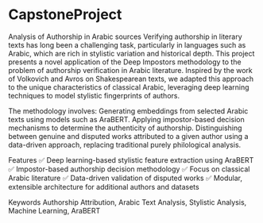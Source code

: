 # CapstoneProject

Analysis of Authorship in Arabic sources
Verifying authorship in literary texts has long been a challenging task, particularly in languages such as Arabic, which are rich in stylistic variation and historical depth.
This project presents a novel application of the Deep Impostors methodology to the problem of authorship verification in Arabic literature. Inspired by the work of Volkovich and Avros on Shakespearean texts, we adapted this approach to the unique characteristics of classical Arabic, leveraging deep learning techniques to model stylistic fingerprints of authors.

The methodology involves:
Generating embeddings from selected Arabic texts using models such as AraBERT.
Applying impostor-based decision mechanisms to determine the authenticity of authorship.
Distinguishing between genuine and disputed works attributed to a given author using a data-driven approach, replacing traditional purely philological analysis.

Features
✅ Deep learning-based stylistic feature extraction using AraBERT
✅ Impostor-based authorship decision methodology
✅ Focus on classical Arabic literature
✅ Data-driven validation of disputed works
✅ Modular, extensible architecture for additional authors and datasets

Keywords
Authorship Attribution, Arabic Text Analysis, Stylistic Analysis, Machine Learning, AraBERT
